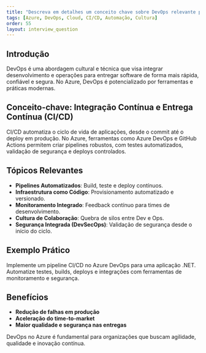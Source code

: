 ```yaml
---
title: "Descreva em detalhes um conceito chave sobre DevOps relevante para arquitetura no Azure."
tags: [Azure, DevOps, Cloud, CI/CD, Automação, Cultura]
order: 55
layout: interview_question
---
```


## Introdução
DevOps é uma abordagem cultural e técnica que visa integrar desenvolvimento e operações para entregar software de forma mais rápida, confiável e segura. No Azure, DevOps é potencializado por ferramentas e práticas modernas.

## Conceito-chave: Integração Contínua e Entrega Contínua (CI/CD)
CI/CD automatiza o ciclo de vida de aplicações, desde o commit até o deploy em produção. No Azure, ferramentas como Azure DevOps e GitHub Actions permitem criar pipelines robustos, com testes automatizados, validação de segurança e deploys controlados.

## Tópicos Relevantes
- **Pipelines Automatizados**: Build, teste e deploy contínuos.
- **Infraestrutura como Código**: Provisionamento automatizado e versionado.
- **Monitoramento Integrado**: Feedback contínuo para times de desenvolvimento.
- **Cultura de Colaboração**: Quebra de silos entre Dev e Ops.
- **Segurança Integrada (DevSecOps)**: Validação de segurança desde o início do ciclo.

## Exemplo Prático
Implemente um pipeline CI/CD no Azure DevOps para uma aplicação .NET. Automatize testes, builds, deploys e integrações com ferramentas de monitoramento e segurança.

## Benefícios
- **Redução de falhas em produção**
- **Aceleração do time-to-market**
- **Maior qualidade e segurança nas entregas**

DevOps no Azure é fundamental para organizações que buscam agilidade, qualidade e inovação contínua.
